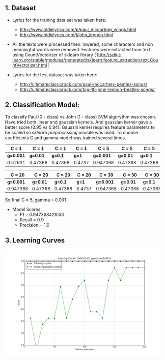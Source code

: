## 1. Dataset

* Lyrics for the training data set was taken here:
   * http://www.oldielyrics.com/p/paul_mccartney_wings.html
   * http://www.oldielyrics.com/j/john_lennon.html

* All the texts were processed then: lowered, some characters and non meaningful words were removed.  Features were extracted from text using CountVectorizer of sklearn library ( http://scikit-learn.org/stable/modules/generated/sklearn.feature_extraction.text.CountVectorizer.html )

* Lyrics for the test dataset was taken here:
    * http://ultimateclassicrock.com/paul-mccartney-beatles-songs/
    * http://ultimateclassicrock.com/top-10-john-lennon-beatles-songs/

## 2. Classification Model:

To classify Paul (0 - class) vs John (1 - class) SVM algorythm was chosen. Have tried both linear and gaussian kernels. And gaussian kerner gave a better score (0.95 vs 0.84).
Gaussin kernel requires feature parameters to be scaled so *sklearn.preprocessing* module was used. To choose coefficients C and gamma model was trained several times.


C = 1     | C = 1    | C = 1   | C = 1 |C = 5     | C = 5    | C = 5   | C = 5 |C = 15    | C = 15   | C = 15  | C = 15 
 -------- | -------- | ------- | ----- | -------- | -------- | ------- | ----- | -------- | -------- | ------- | ------ 
__g=0.001__ | __g=0.01__ | __g=0.1__ | __g=1__ |__g=0.001__ | __g=0.01__ | __g=0.1__ | __g=1__ |__g=0.001__ | __g=0.01__ | __g=0.1__ | __g=1__  
  0.52631  | 0.47368  | 0.47368 | 0.4737|0.947368  | 0.47368  | 0.47368 | 0.4737|0.947368  | 0.47368  | 0.47368 | 0.47368


C = 20    | C = 20   | C = 20  | C = 20|C = 30    | C = 30   | C = 30  | C = 30 |C = 100   | C = 100  | C = 100 | C = 100
 -------- | -------- | ------- | ----- | -------- | -------- | ------- | ----- | -------- | -------- | ------- | ------ 
__g=0.001__ | __g=0.01__ | __g=0.1__ | __g=1__ |__g=0.001__ | __g=0.01__ | __g=0.1__ | __g=1__ |__g=0.001__ | __g=0.01__ | __g=0.1__ | __g=1__  
 0.947368 | 0.47368  | 0.47368 | 0.4737|0.947368  | 0.47368  | 0.47368 | 0.4737 | 0.947368 | 0.47368  | 0.47368 | 0.47368

So final C = 5, gamma = 0.001

* Model Scores:
  * F1        =  0.947368421053
  * Recall    =  0.9
  * Precision =  1.0


## 3. Learning Curves

![Learning Curve](/learning_curve.png)

